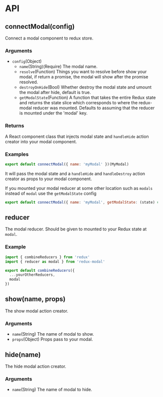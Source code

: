 # API

## connectModal(config)

Connect a modal component to redux store.

### Arguments

* `config`(Object)
  * `name`(String)(Require) The modal name.
  * `resolve`(Function) Things you want to resolve before show your modal, if return a promise, the modal will show after the promise resolved.
  * `destroyOnHide`(Bool) Whether destroy the modal state and umount the modal after hide, default is true.
  * `getModalState`(Function) A function that takes the entire Redux state and returns the state slice which corresponds to where the redux-modal reducer was mounted. Defaults to assuming that the reducer is mounted under the 'modal' key.

### Returns

A React component class that injects modal state and `handleHide` action creator into your modal component.

### Examples

```javascript
export default connectModal({ name: 'myModal' })(MyModal)
```
It will pass the modal state and a `handleHide` and `handleDestroy` action creator as props to your modal component.

If you mounted your modal reducer at some other location such as `modals` instead of `modal` use the `getModalState` config
```javascript
export default connectModal({ name: 'myModal', getModalState: (state) => state.modals })(MyModal)
```

## reducer

The modal reducer. Should be given to mounted to your Redux state at `modal`.

### Example

```javascript
import { combineReducers } from 'redux'
import { reducer as modal } from 'redux-modal'

export default combineReducers({
  ...yourOtherReducers,
  modal
})
```

## show(name, props)

The show modal action creator.

### Arguments

* `name`(String) The name of modal to show.
* `props`(Object) Props pass to your modal.

## hide(name)

The hide modal action creator.

### Arguments

* `name`(String) The name of modal to hide.
